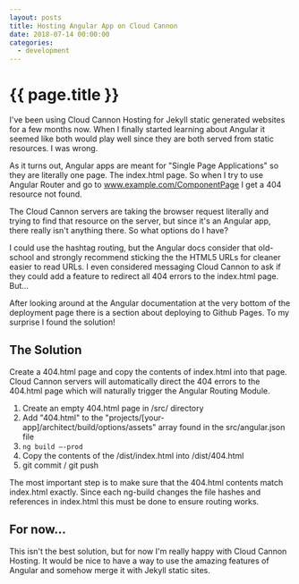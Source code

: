 ```yaml
---
layout: posts
title: Hosting Angular App on Cloud Cannon
date: 2018-07-14 00:00:00
categories:
  - development
---
```


# {{ page.title }}

I've been using Cloud Cannon Hosting for Jekyll static generated websites for a few months now. When I finally started learning about Angular it seemed like both would play well since they are both served from static resources. I was wrong.

As it turns out, Angular apps are meant for "Single Page Applications" so they are literally one page. The index.html page. So when I try to use Angular Router and go to www.example.com/ComponentPage I get a 404 resource not found.

The Cloud Cannon servers are taking the browser request literally and trying to find that resource on the server, but since it's an Angular app, there really isn't anything there. So what options do I have?

I could use the hashtag routing, but the Angular docs consider that old-school and strongly recommend sticking the the HTML5 URLs for cleaner easier to read URLs. I even considered messaging Cloud Cannon to ask if they could add a feature to redirect all 404 errors to the index.html page. But…

After looking around at the Angular documentation at the very bottom of the deployment page there is a section about deploying to Github Pages. To my surprise I found the solution!

## The Solution

Create a 404.html page and copy the contents of index.html into that page. Cloud Cannon servers will automatically direct the 404 errors to the 404.html page which will naturally trigger the Angular Routing Module.

1. Create an empty 404.html page in /src/ directory
2. Add "404.html" to the "projects/[your-app]/architect/build/options/assets" array found in the src/angular.json file
3. <code>ng build –-prod</code>
4. Copy the contents of the /dist/index.html into /dist/404.html
5. git commit / git push

The most important step is to make sure that the 404.html contents match index.html exactly. Since each ng-build changes the file hashes and references in index.html this must be done to ensure routing works.

## For now…

This isn't the best solution, but for now I'm really happy with Cloud Cannon Hosting. It would be nice to have a way to use the amazing features of Angular and somehow merge it with Jekyll static sites.